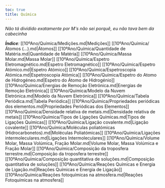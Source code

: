 ```yaml
---
toc: true
title: Química
---
```

*Não tá dividido exatamente por M's não sei porquê, eu não tava bem da cabecinha*

_**Índice**:_
[[10ºAno/Química/Medições.md|Medições]]
[[10ºAno/Química/Átomos (...).md|Átomos]]
[[10ºAno/Química/Quantidade de Matéria.md|Quantidade de Matéria]]
[[10ºAno/Química/Massa Molar.md|Massa Molar]]
[[10ºAno/Química/Espetro Eletromagnético.md|Espetro Eletromagnético]]
[[10ºAno/Química/Espetro Atómico.md|Espetro Atómico]]
[[10ºAno/Química/Espetroscopia Atómica.md|Espetroscopia Atómica]]
[[10ºAno/Química/Espetro do Atomo de Hidrogéneo.md|Espetro do Átomo de Hidrogénio]]
[[10ºAno/Química/Energias de Remoção Eletrónica.md|Energias de Remoção Eletrónica]]
[[10ºAno/Química/Modelo da Nuvem Eletrónica.md|Modelo da Nuvem Eletrónica]]
[[10ºAno/Química/Tabela Periódica.md|Tabela Periódica]]
[[10ºAno/Química/Propriedades periódicas dos elementos.md|Propriedades Periódicas dos Elementos]]
[[10ºAno/Química/Densidade relativa de metais.md|Densidade relativa de metais]]
[[10ºAno/Química/Tipos de Ligações Químicas.md|Tipos de Ligações Químicas]]
[[10ºAno/Química/Ligação covalente.md|Ligação covalente]]
[[10ºAno/Química/Moléculas poliatómicas (Hidrocarbonetos).md|Moléculas Poliatómicas]]
[[10ºAno/Química/Ligações intermoleculares.md|Ligações Intermoleculares]]
[[10ºAno/Química/Volume Molar, Massa Volúmica, Fração Molar.md|Volume Molar, Massa Volúmica e Fração Molar]]
[[10ºAno/Química/Composição da troposfera terrestre.md|Composição da troposfera terrestre]]
[[10ºAno/Química/Composição quantitativa de soluções.md|Composição quantitativa de soluções]]
[[10ºAno/Química/Reações Químicas e Energia de Ligação.md|Reações Químicas e Energia de Ligação]]
[[10ºAno/Química/Reações fotoquímicas na atmosfera.md|Reações Fotoquímicas na atmosfera]]